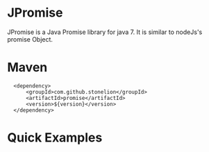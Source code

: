 # JPromise
JPromise is a Java Promise library for java 7. It is similar to nodeJs's promise Object.

# Maven

```
  <dependency>
      <groupId>com.github.stonelion</groupId>
      <artifactId>promise</artifactId>
      <version>${version}</version>
  </dependency>
```

# Quick Examples
